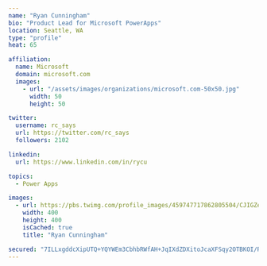 ```yaml
---
name: "Ryan Cunningham"
bio: "Product Lead for Microsoft PowerApps"
location: Seattle, WA
type: "profile"
heat: 65

affiliation:
  name: Microsoft
  domain: microsoft.com
  images:
    - url: "/assets/images/organizations/microsoft.com-50x50.jpg"
      width: 50
      height: 50

twitter:
  username: rc_says
  url: https://twitter.com/rc_says
  followers: 2102

linkedin:
  url: https://www.linkedin.com/in/rycu

topics:
  - Power Apps

images:
  - url: https://pbs.twimg.com/profile_images/459747717862805504/CJIGZejd_400x400.png
    width: 400
    height: 400
    isCached: true
    title: "Ryan Cunningham"

secured: "7ILLxgddcXipUTQ+YQYWEm3CbhbRWfAH+JqIXdZDXitoJcaXFSqy2OTBKOI/Rt6vv7yEWq6M+S07ZqXnijRmPff9AgsSn605Dj9/sZrjBAmilZv1c6r8N6sJGSeqvsSaUsmjQTR0VYf6TnjTRD4lnXp13ZgE+xR6wKXmEAxsKyN5ho0r/Yjq1/COjW2Onw2KoH0ehhLRknBkqiDerVL+Fd6Ox220ikt7uDL6b92oQoynS9JQdexY+SUw5jhDeMjrvpwfWu3aXwPCM3c36ecdS7qmuMsFRHNeYMUVuiaSRA7SX2zSJ73i+0Qo6Tlqlw73GxGZOu/dmxhkqDZ649vYELYPj1zZ8cKsGkHG7BWf+9I0881WGPc8j8s1Pdtl0FG07otzjCvj8pz6+Zc44EJt5KoASvp0s3F0VH7RV2jUNvo=;MuGlmttHExeutge7vuVHiQ=="
---
```


